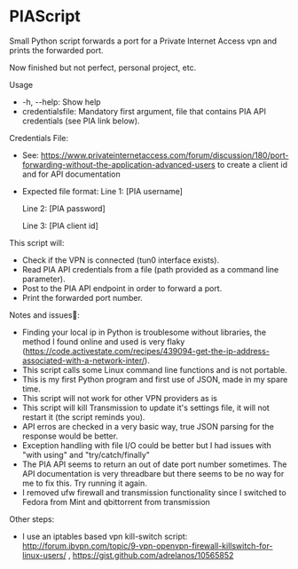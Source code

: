 # PIAScript
Small Python script forwards a port for a Private Internet Access vpn and prints the forwarded port.

Now finished but not perfect, personal project, etc.

Usage
- -h, --help: Show help
- credentialsfile: Mandatory first argument, file that contains PIA API credentials (see PIA link below).

Credentials File:
- See: https://www.privateinternetaccess.com/forum/discussion/180/port-forwarding-without-the-application-advanced-users to create a client id and for API documentation
- Expected file format:
    Line 1: [PIA username]

    Line 2: [PIA password]
    
    Line 3: [PIA client id]
    
This script will:
- Check if the VPN is connected (tun0 interface exists).
- Read PIA API credentials from a file (path provided as a command line parameter).
- Post to the PIA API endpoint in order to forward a port.
- Print the forwarded port number. 
 
Notes and issues:
- Finding your local ip in Python is troublesome without libraries, the method I found online and used is very flaky (https://code.activestate.com/recipes/439094-get-the-ip-address-associated-with-a-network-inter/).
- This script calls some Linux command line functions and is not portable.
- This is my first Python program and first use of JSON, made in my spare time.
- This script will not work for other VPN providers as is
- This script will kill Transmission to update it's settings file, it will not restart it (the script reminds you).
- API erros are checked in a very basic way, true JSON parsing for the response would be better.
- Exception handling with file I/O could be better but I had issues with "with using" and "try/catch/finally"
- The PIA API seems to return an out of date port number sometimes. The API documentation is very threadbare but there seems to be no way for me to fix this. Try running it again.
- I removed ufw firewall and transmission functionality since I switched to Fedora from Mint and qbittorrent from transmission

Other steps:
- I use an iptables based vpn kill-switch script: http://forum.ibvpn.com/topic/9-vpn-openvpn-firewall-killswitch-for-linux-users/ , https://gist.github.com/adrelanos/10565852

